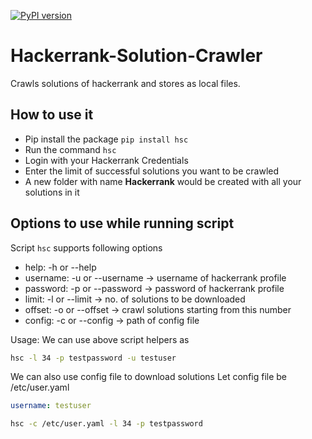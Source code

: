 [![PyPI version](https://badge.fury.io/py/hsc.svg)](https://badge.fury.io/py/hsc)

# Hackerrank-Solution-Crawler
Crawls solutions of hackerrank and stores as local files.

## How to use it
- Pip install the package `pip install hsc`
- Run the command `hsc`
- Login with your Hackerrank Credentials
- Enter the limit of successful solutions you want to be crawled
- A new folder with name **Hackerrank** would be created with all your solutions in it

## Options to use while running script
Script `hsc` supports following options
- help:     -h or --help
- username: -u or --username -> username of hackerrank profile
- password: -p or --password -> password of hackerrank profile
- limit:    -l or --limit    -> no. of solutions to be downloaded
- offset:   -o or --offset   -> crawl solutions starting from this number
- config:   -c or --config   -> path of config file

Usage:
We can use above script helpers as
```bash
hsc -l 34 -p testpassword -u testuser
```

We can also use config file to download solutions
Let config file be /etc/user.yaml
```yaml
username: testuser
```

```bash
hsc -c /etc/user.yaml -l 34 -p testpassword
```

